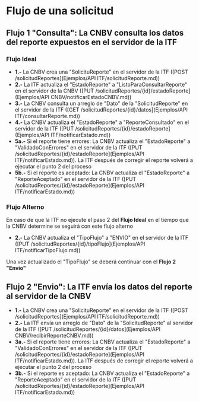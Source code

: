 # Flujo de una solicitud

## Flujo 1 "Consulta":  La CNBV consulta los datos del reporte expuestos en el servidor de la ITF

### Flujo Ideal

* **1.-** La CNBV crea una "SolicituReporte" en el servidor de la ITF ([POST /solicitudReportes](Ejemplos/API ITF/solicitudReporte.md)) 
* **2.-** La ITF actualiza el "EstadoReporte" a "ListoParaConsultarReporte" en el servidor de la CNBV ([PUT /solicitudReportes/{id}/estadoReporte](Ejemplos/API CNBV/notificarEstadoCNBV.md))
* **3.-** La CNBV consulta un arreglo de "Dato" de la "SolicitudReporte" en el servidor de la ITF ([GET /solicitudReportes/{id}/datos](Ejemplos/API ITF/consultarReporte.md))
* **4.-** La CNBV actualiza el "EstadoReporte" a "ReporteConsultado" en el servidor de la ITF ([PUT /solicitudReportes/{id}/estadoReporte](Ejemplos/API ITF/notificarEstado.md))
* **5a.-** Si el reporte tiene errores: La CNBV actualiza el "EstadoReporte" a "ValidadoConErrores" en el servidor de la ITF ([PUT /solicitudReportes/{id}/estadoReporte](Ejemplos/API ITF/notificarEstado.md)). La ITF después de corregir el reporte volverá a ejecutar el punto 2 del proceso 
* **5b.-** Si el reporte es aceptado: La CNBV actualiza el "EstadoReporte" a "ReporteAceptado" en el servidor de la ITF ([PUT /solicitudReportes/{id}/estadoReporte](Ejemplos/API ITF/notificarEstado.md))


### Flujo Alterno

En caso de que la ITF no ejecute el paso 2 del **Flujo Ideal** en el tiempo que la CNBV determine se seguirá con este flujo alterno

* **2.-** La CNBV actualiza el "TipoFlujo" a "ENVIO" en el servidor de la ITF ([PUT /solicitudReportes/{id}/tipoFlujo](Ejemplos/API ITF/notificarTipoFlujo.md))

Una vez actualizado el "TipoFlujo" se deberá continuar con el **Flujo 2 "Envio"**


## Flujo 2 "Envio":  La ITF envía los datos del reporte al servidor de la CNBV

* **1.-** La CNBV crea una "SolicituReporte" en el servidor de la ITF ([POST /solicitudReportes](Ejemplos/API ITF/solicitudReporte.md)) 
* **2.-** La ITF envía un arreglo de "Dato" de la "SolicitudReporte" al servidor de la ITF ([PUT /solicitudReportes/{id}/datos](Ejemplos/API CNBV/recibirReporteCNBV.md))
* **3a.-** Si el reporte tiene errores: La CNBV actualiza el "EstadoReporte" a "ValidadoConErrores" en el servidor de la ITF ([PUT /solicitudReportes/{id}/estadoReporte](Ejemplos/API ITF/notificarEstado.md)). La ITF después de corregir el reporte volverá a ejecutar el punto 2 del proceso 
* **3b.-** Si el reporte es aceptado: La CNBV actualiza el "EstadoReporte" a "ReporteAceptado" en el servidor de la ITF ([PUT /solicitudReportes/{id}/estadoReporte](Ejemplos/API ITF/notificarEstado.md))